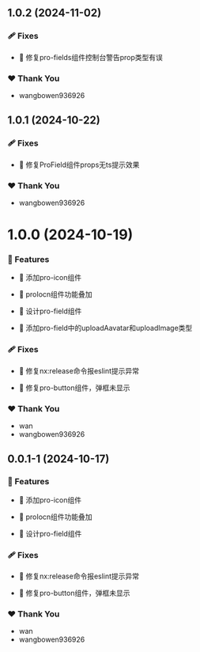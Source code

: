 ## 1.0.2 (2024-11-02)

### 🩹 Fixes

- 🐛 修复pro-fields组件控制台警告prop类型有误


### ❤️  Thank You

- wangbowen936926

## 1.0.1 (2024-10-22)


### 🩹 Fixes

- 🐛 修复ProField组件props无ts提示效果


### ❤️  Thank You

- wangbowen936926

# 1.0.0 (2024-10-19)


### 🚀 Features

- 🚀 添加pro-icon组件

- 🚀 proIocn组件功能叠加

- 🚀 设计pro-field组件

- 🚀 添加pro-field中的uploadAavatar和uploadImage类型


### 🩹 Fixes

- 🐛 修复nx:release命令报eslint提示异常

- 🐛 修复pro-button组件，弹框未显示


### ❤️  Thank You

- wan
- wangbowen936926

## 0.0.1-1 (2024-10-17)


### 🚀 Features

- 🚀 添加pro-icon组件

- 🚀 proIocn组件功能叠加

- 🚀 设计pro-field组件


### 🩹 Fixes

- 🐛 修复nx:release命令报eslint提示异常

- 🐛 修复pro-button组件，弹框未显示


### ❤️  Thank You

- wan
- wangbowen936926